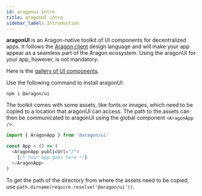 ```yaml
---
id: aragonui-intro
title: aragonUI intro
sidebar_label: Introduction
---
```


**aragonUI** is an Aragon-native toolkit of UI components for decentralized apps. It follows the [Aragon client](client.md) design language and will make your app appear as a seamless part of the Aragon ecosystem. Using the aragonUI for your app, however, is not mandatory.

Here is the [gallery of UI components](http://ui.aragon.org/).

Use the following command to install aragonUI:
```
npm i @aragon/ui
```

The toolkit comes with some assets, like fonts or images, which need to be copied to a location that aragonUI can access. The path to the assets can then be communicated to aragonUI using the global component `<AragonApp />`:

```javascript
import { AragonApp } from '@aragon/ui'

const App = () => (
  <AragonApp publicUrl="/">
    {/* Your app goes here */}
  </AragonApp>
)
```

To get the path of the directory from where the assets need to be copied, use `path.dirname(require.resolve('@aragon/ui'))`.
